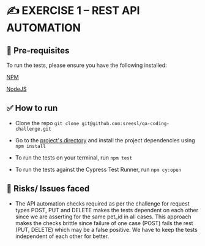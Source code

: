 # ✍️ EXERCISE 1 – REST API AUTOMATION

## 🤖 Pre-requisites

To run the tests, please ensure you have the following installed:

[NPM](https://www.npmjs.com/get-npm)

[NodeJS](https://nodejs.org/en/download)


## ✅ How to run

* Clone the repo ```git clone git@github.com:sreesl/qa-coding-challenge.git```

* Go to the [project's directory](qa-coding-challenge/exercise-1) and install the project dependencies using ```npm install```

* To run the tests on your terminal, run ```npm test```

* To run the tests against the Cypress Test Runner, run ```npm cy:open```


## 🧯 Risks/ Issues faced

* The API automation checks required as per the challenge for request types POST, PUT and DELETE makes the tests dependent on each other since we are asserting for the same pet_id in all cases. 
This approach makes the checks brittle since failure of one case (POST) fails the rest (PUT, DELETE) which may be a false positive. We have to keep the tests independent of each other for better.


